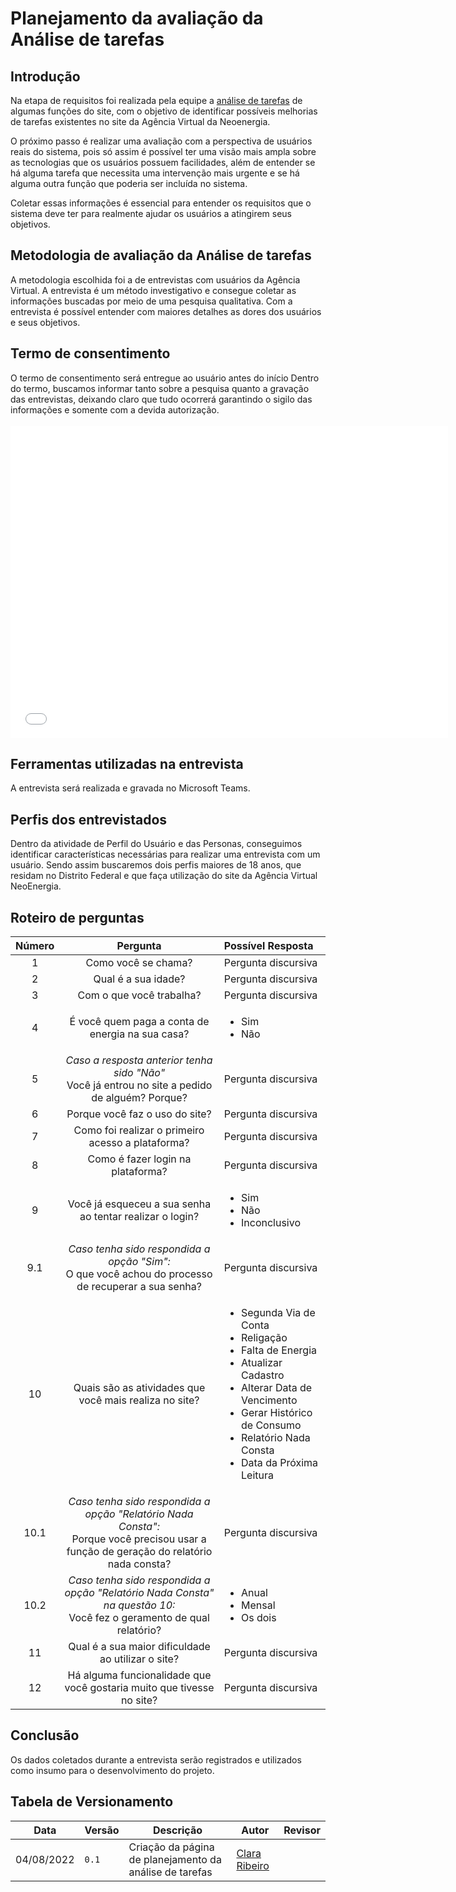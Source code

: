 # Planejamento da avaliação da Análise de tarefas

## Introdução

Na etapa de requisitos foi realizada pela equipe a [análise de tarefas](../../../analise_de_requisitos/analise_de_tarefas/analise_hierarquica.md) de algumas funções do site, com o objetivo de identificar possíveis melhorias de tarefas existentes no site da Agência Virtual da Neoenergia.

O próximo passo é realizar uma avaliação com a perspectiva de usuários reais do sistema, pois só assim é possível ter uma visão mais ampla sobre as tecnologias que os usuários possuem facilidades, além de entender se há alguma tarefa que necessita uma intervenção mais urgente e se há alguma outra função que poderia ser incluída no sistema.

Coletar essas informações é essencial para entender os requisitos que o sistema deve ter para realmente ajudar os usuários a atingirem seus objetivos.

## Metodologia de avaliação da Análise de tarefas

A metodologia escolhida foi a de entrevistas com usuários da Agência Virtual. A entrevista é um método investigativo e consegue coletar as informações buscadas por meio de uma pesquisa qualitativa. Com a entrevista é possível entender com maiores detalhes as dores dos usuários e seus objetivos.

## Termo de consentimento

O termo de consentimento será entregue ao usuário antes do início 
Dentro do termo, buscamos informar tanto sobre a pesquisa quanto a gravação das entrevistas, deixando claro que tudo ocorrerá garantindo o sigilo das informações e somente com a devida autorização.
<br/><br/>
<embed src="../../../../assets/termoConsentimento.pdf" type="application/pdf" width="700" height="500">

## Ferramentas utilizadas na entrevista

A entrevista será realizada e gravada no Microsoft Teams.

## Perfis dos entrevistados

Dentro da atividade de Perfil do Usuário e das Personas, conseguimos identificar características necessárias para realizar uma entrevista com um usuário. Sendo assim buscaremos dois perfis maiores de 18 anos, que residam no Distrito Federal e que faça utilização do site da Agência Virtual NeoEnergia.

## Roteiro de perguntas

| Número | Pergunta | Possível Resposta |
|:--:|:--:|:---|
| 1 | Como você se chama? | Pergunta discursiva |
| 2 | Qual é a sua idade? | Pergunta discursiva |
| 3 | Com o que você trabalha? | Pergunta discursiva |
| 4 | É você quem paga a conta de energia na sua casa? | <ul> <li> Sim</li> <li>  Não </li> </ul> |
| 5 | _Caso a resposta anterior tenha sido "Não"_<br/>Você já entrou no site a pedido de alguém? Porque? | Pergunta discursiva |
| 6 | Porque você faz o uso do site? | Pergunta discursiva |
| 7 | Como foi realizar o primeiro acesso a plataforma? | Pergunta discursiva |
| 8 | Como é fazer login na plataforma? | Pergunta discursiva |
| 9 | Você já esqueceu a sua senha ao tentar realizar o login? | <ul> <li> Sim</li> <li>  Não </li><li>  Inconclusivo </li> </ul> |
| 9.1 | _Caso tenha sido respondida a opção "Sim":_<br/>O que você achou do processo de recuperar a sua senha? | Pergunta discursiva |
| 10 | Quais são as atividades que você mais realiza no site? | <ul> <li> Segunda Via de Conta</li><li> Religação</li><li> Falta de Energia</li><li> Atualizar Cadastro</li><li> Alterar Data de Vencimento</li><li> Gerar Histórico de Consumo</li><li> Relatório Nada Consta</li><li> Data da Próxima Leitura</li></ul> |
| 10.1 | _Caso tenha sido respondida a opção "Relatório Nada Consta":_<br/>Porque você precisou usar a função de geração do relatório nada consta? | Pergunta discursiva |
| 10.2 | _Caso tenha sido respondida a opção "Relatório Nada Consta" na questão 10:_<br/>Você fez o geramento de qual relatório? |<ul> <li> Anual</li> <li>  Mensal</li><li>  Os dois</li> </ul> |
| 11 | Qual é a sua maior dificuldade ao utilizar o site? | Pergunta discursiva |
| 12 | Há alguma funcionalidade que você gostaria muito que tivesse no site? | Pergunta discursiva |

## Conclusão 

Os dados coletados durante a entrevista serão registrados e utilizados como insumo para o desenvolvimento do projeto.
## Tabela de Versionamento

| Data | Versão | Descrição | Autor | Revisor |
| ---- | ------ | --------- | ----- | ------- |
| 04/08/2022 | `0.1`  | Criação da página de planejamento da análise de tarefas | [Clara Ribeiro](https://github.com/clara-ribeiro) |